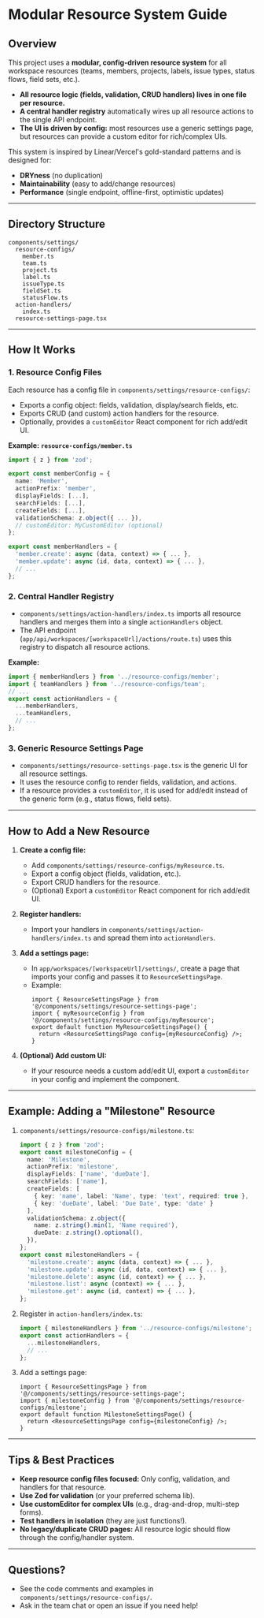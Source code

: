 # Modular Resource System Guide

## Overview

This project uses a **modular, config-driven resource system** for all workspace resources (teams, members, projects, labels, issue types, status flows, field sets, etc.).

- **All resource logic (fields, validation, CRUD handlers) lives in one file per resource.**
- **A central handler registry** automatically wires up all resource actions to the single API endpoint.
- **The UI is driven by config:** most resources use a generic settings page, but resources can provide a custom editor for rich/complex UIs.

This system is inspired by Linear/Vercel's gold-standard patterns and is designed for:
- **DRYness** (no duplication)
- **Maintainability** (easy to add/change resources)
- **Performance** (single endpoint, offline-first, optimistic updates)

---

## Directory Structure

```
components/settings/
  resource-configs/
    member.ts
    team.ts
    project.ts
    label.ts
    issueType.ts
    fieldSet.ts
    statusFlow.ts
  action-handlers/
    index.ts
  resource-settings-page.tsx
```

---

## How It Works

### 1. **Resource Config Files**
Each resource has a config file in `components/settings/resource-configs/`:
- Exports a config object: fields, validation, display/search fields, etc.
- Exports CRUD (and custom) action handlers for the resource.
- Optionally, provides a `customEditor` React component for rich add/edit UI.

**Example: `resource-configs/member.ts`**
```ts
import { z } from 'zod';

export const memberConfig = {
  name: 'Member',
  actionPrefix: 'member',
  displayFields: [...],
  searchFields: [...],
  createFields: [...],
  validationSchema: z.object({ ... }),
  // customEditor: MyCustomEditor (optional)
};

export const memberHandlers = {
  'member.create': async (data, context) => { ... },
  'member.update': async (id, data, context) => { ... },
  // ...
};
```

### 2. **Central Handler Registry**
- `components/settings/action-handlers/index.ts` imports all resource handlers and merges them into a single `actionHandlers` object.
- The API endpoint (`app/api/workspaces/[workspaceUrl]/actions/route.ts`) uses this registry to dispatch all resource actions.

**Example:**
```ts
import { memberHandlers } from '../resource-configs/member';
import { teamHandlers } from '../resource-configs/team';
// ...
export const actionHandlers = {
  ...memberHandlers,
  ...teamHandlers,
  // ...
};
```

### 3. **Generic Resource Settings Page**
- `components/settings/resource-settings-page.tsx` is the generic UI for all resource settings.
- It uses the resource config to render fields, validation, and actions.
- If a resource provides a `customEditor`, it is used for add/edit instead of the generic form (e.g., status flows, field sets).

---

## How to Add a New Resource

1. **Create a config file:**
   - Add `components/settings/resource-configs/myResource.ts`.
   - Export a config object (fields, validation, etc.).
   - Export CRUD handlers for the resource.
   - (Optional) Export a `customEditor` React component for rich add/edit UI.

2. **Register handlers:**
   - Import your handlers in `components/settings/action-handlers/index.ts` and spread them into `actionHandlers`.

3. **Add a settings page:**
   - In `app/workspaces/[workspaceUrl]/settings/`, create a page that imports your config and passes it to `ResourceSettingsPage`.
   - Example:
     ```tsx
     import { ResourceSettingsPage } from '@/components/settings/resource-settings-page';
     import { myResourceConfig } from '@/components/settings/resource-configs/myResource';
     export default function MyResourceSettingsPage() {
       return <ResourceSettingsPage config={myResourceConfig} />;
     }
     ```

4. **(Optional) Add custom UI:**
   - If your resource needs a custom add/edit UI, export a `customEditor` in your config and implement the component.

---

## Example: Adding a "Milestone" Resource

1. `components/settings/resource-configs/milestone.ts`:
   ```ts
   import { z } from 'zod';
   export const milestoneConfig = {
     name: 'Milestone',
     actionPrefix: 'milestone',
     displayFields: ['name', 'dueDate'],
     searchFields: ['name'],
     createFields: [
       { key: 'name', label: 'Name', type: 'text', required: true },
       { key: 'dueDate', label: 'Due Date', type: 'date' }
     ],
     validationSchema: z.object({
       name: z.string().min(1, 'Name required'),
       dueDate: z.string().optional(),
     }),
   };
   export const milestoneHandlers = {
     'milestone.create': async (data, context) => { ... },
     'milestone.update': async (id, data, context) => { ... },
     'milestone.delete': async (id, context) => { ... },
     'milestone.list': async (context) => { ... },
     'milestone.get': async (id, context) => { ... },
   };
   ```
2. Register in `action-handlers/index.ts`:
   ```ts
   import { milestoneHandlers } from '../resource-configs/milestone';
   export const actionHandlers = {
     ...milestoneHandlers,
     // ...
   };
   ```
3. Add a settings page:
   ```tsx
   import { ResourceSettingsPage } from '@/components/settings/resource-settings-page';
   import { milestoneConfig } from '@/components/settings/resource-configs/milestone';
   export default function MilestoneSettingsPage() {
     return <ResourceSettingsPage config={milestoneConfig} />;
   }
   ```

---

## Tips & Best Practices

- **Keep resource config files focused:** Only config, validation, and handlers for that resource.
- **Use Zod for validation** (or your preferred schema lib).
- **Use customEditor for complex UIs** (e.g., drag-and-drop, multi-step forms).
- **Test handlers in isolation** (they are just functions!).
- **No legacy/duplicate CRUD pages:** All resource logic should flow through the config/handler system.

---

## Questions?
- See the code comments and examples in `components/settings/resource-configs/`.
- Ask in the team chat or open an issue if you need help! 